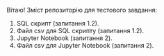 Вітаю!
Зміст репозиторію для тестового завдання:
1. SQL скрипт (запитання 1.2).
2. Файл csv для SQL скрипту (запитання 1.2).
3. Jupyter Notebook (запитання 2).
4. Файл csv для Jupyter Notebook (запитання 2).
